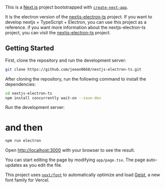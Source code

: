 This is a [Next.js](https://nextjs.org) project bootstrapped with [`create-next-app`](https://nextjs.org/docs/app/api-reference/cli/create-next-app).

It is the electron version of the [nextjs-electron-ts](https://github.com/jeean0668/nextjs-electron-ts) project. If you want to develop nextjs + TypeScript + Electron, you can use this project as a reference.
if you want more information about the nextjs-electron-ts project, you can visit the [nextjs-electron-ts](https://github.com/jeean0668/nextjs-electron-ts) project.

## Getting Started

First, clone the repository and run the development server:

```bash
git clone https://github.com/jeean0668/nextjs-electron-ts.git  
``` 

After cloning the repository, run the following command to install the dependencies:
```bash
cd nextjs-electron-ts  
npm install concurrently wait-on --save-dev
```
Run the development server:
# and then
```bash
npm run electron
```

Open [http://localhost:3000](http://localhost:3000) with your browser to see the result.

You can start editing the page by modifying `app/page.tsx`. The page auto-updates as you edit the file.

This project uses [`next/font`](https://nextjs.org/docs/app/building-your-application/optimizing/fonts) to automatically optimize and load [Geist](https://vercel.com/font), a new font family for Vercel.




